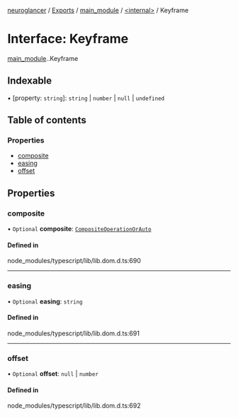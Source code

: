 [neuroglancer](../README.md) / [Exports](../modules.md) / [main\_module](../modules/main_module.md) / [<internal\>](../modules/main_module._internal_.md) / Keyframe

# Interface: Keyframe

[main_module](../modules/main_module.md).[<internal>](../modules/main_module._internal_.md).Keyframe

## Indexable

▪ [property: `string`]: `string` \| `number` \| ``null`` \| `undefined`

## Table of contents

### Properties

- [composite](main_module._internal_.Keyframe.md#composite)
- [easing](main_module._internal_.Keyframe.md#easing)
- [offset](main_module._internal_.Keyframe.md#offset)

## Properties

### composite

• `Optional` **composite**: [`CompositeOperationOrAuto`](../modules/main_module._internal_.md#compositeoperationorauto)

#### Defined in

node_modules/typescript/lib/lib.dom.d.ts:690

___

### easing

• `Optional` **easing**: `string`

#### Defined in

node_modules/typescript/lib/lib.dom.d.ts:691

___

### offset

• `Optional` **offset**: ``null`` \| `number`

#### Defined in

node_modules/typescript/lib/lib.dom.d.ts:692
